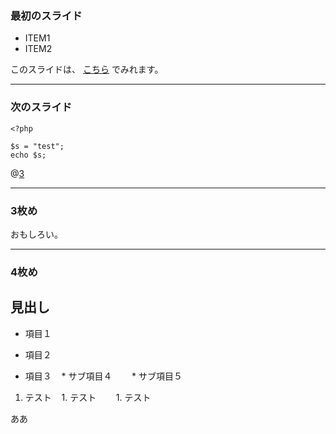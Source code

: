 
### 最初のスライド

* ITEM1
* ITEM2

このスライドは、 [こちら](https://gitpitch.com/abikoka/presentation-gitpitch) でみれます。

---

### 次のスライド

```
<?php

$s = "test";
echo $s;
```
@[3](ピックアップ（2枚めのスライドにアクションがつく）)

---

### 3枚め

おもしろい。

---

### 4枚め

## 見出し

* 項目１
* 項目２

* 項目３
    * サブ項目４
        * サブ項目５

1. テスト
    1. テスト
        1. テスト

ああ
